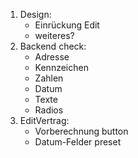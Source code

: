 1. Design:
   - Einrückung Edit
   - weiteres?
2. Backend check:
   - Adresse
   - Kennzeichen
   - Zahlen
   - Datum
   - Texte
   - Radios
3. EditVertrag:
   - Vorberechnung button
   - Datum-Felder preset